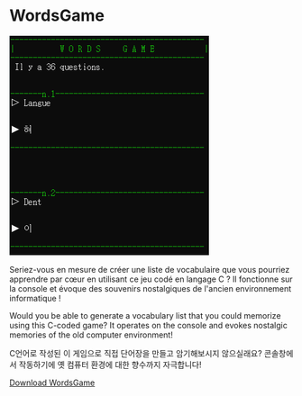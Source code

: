 # WordsGame
<img src="https://github.com/ododok/WordsGame/blob/main/wordgame.png">
<p>Seriez-vous en mesure de créer une liste de vocabulaire que vous pourriez apprendre par cœur en utilisant ce jeu codé en langage C ?  Il fonctionne sur la console et évoque des souvenirs nostalgiques de l'ancien environnement informatique !</p>
<p>Would you be able to generate a vocabulary list that you could memorize using this C-coded game? It operates on the console and evokes nostalgic memories of the old computer environment!</p>
<p>C언어로 작성된 이 게임으로 직접 단어장을 만들고 암기해보시지 않으실래요? 콘솔창에서 작동하기에 옛 컴퓨터 환경에 대한 향수까지 자극합니다! </p>
<a href="https://github.com/ododok/WordsGame/raw/main/WordsGame.zip">Download WordsGame</a>
